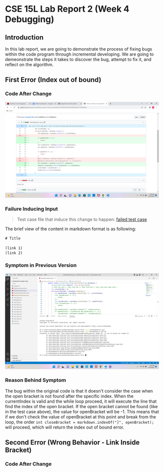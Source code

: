# CSE 15L Lab Report 2 (Week 4 Debugging)
## Introduction
In this lab report, we are going to demonstrate the process of fixing bugs within the code program through incremental developing. We are going to demeonstrate the steps it takes to discover the bug, attempt to fix it, and reflect on the algorithm.

## First Error (Index out of bound)
### Code After Change

![bug1](https://github.com/fjiang316/cse15l-lab-reports/blob/main/bug%201%20fix,%20index%20out%20of%20bound.png?raw=true)

### Failure Inducing Input
> Test case file that induce this change to happen: [failed test case](https://github.com/fjiang316/markdown-parser-fork/blob/main/test2.md)

The brief view of the content in markdown format is as following:
```
# Title

(link 1)
(link 2)
```

### Symptom in Previous Version
![bug1 Symptom](https://github.com/fjiang316/cse15l-lab-reports/blob/main/bug%201%20symptom.png?raw=true)

### Reason Behind Symptom
The bug within the original code is that it doesn't consider the case when the open bracket is not found after the specific index. When the currentIndex is valid and the while loop proceed, it will execute the line that find the index of the open bracket. If the open bracket cannot be found (like in the test case above), the value for openBracket will be -1. This means that if we don't check the value of openBracket at this point and break from the loop, the order `int closeBracket = markdown.indexOf("]", openBracket);` will proceed, which will return the index out of bound error.

## Second Error (Wrong Behavior - Link Inside Bracket)
### Code After Change
